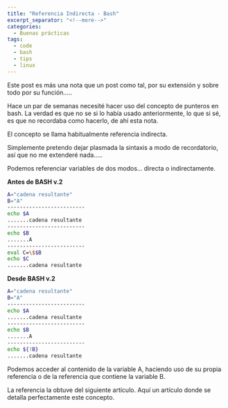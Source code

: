 ```yaml
---
title: "Referencia Indirecta - Bash"
excerpt_separator: "<!--more-->"
categories:
  - Buenas prácticas
tags:
  - code
  - bash
  - tips
  - linux
---
```

Este post es más una nota que un post como tal, por su extensión y sobre todo por su función.....

Hace un par de semanas necesité hacer uso del concepto de punteros en bash.
La verdad es que no se si lo había usado anteriormente, lo que si sé, es que no recordaba como hacerlo, de ahí esta nota.

El concepto se llama habitualmente referencia indirecta.

Simplemente pretendo dejar plasmada la sintaxis a modo de recordatorio, así que no me extenderé nada.....

Podemos referenciar variables de dos modos... directa o indirectamente.

**Antes de BASH v.2**
```bash
A="cadena resultante"
B="A"
-------------------------
echo $A
.......cadena resultante
-------------------------
echo $B
.......A
-------------------------
eval C=\$$B
echo $C
.......cadena resultante
```

**Desde BASH v.2**
```bash
A="cadena resultante"
B="A"
-------------------------
echo $A
.......cadena resultante
-------------------------
echo $B
.......A
-------------------------
echo ${!B}
.......cadena resultante
```

Podemos acceder al contenido de la variable A, haciendo uso de su propia referencia o de la referencia que contiene la variable B.

La referencia la obtuve del siguiente artículo.
Aquí un artículo donde se detalla perfectamente este concepto.